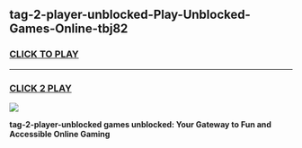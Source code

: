 
## tag-2-player-unblocked-Play-Unblocked-Games-Online-tbj82
<h3>
<a href="https://premium76.site?title=tag-2-player-unblocked&ref=25A">CLICK TO PLAY</a></h3>
<hr>

<h3>
<a href="https://premium76.site?title=tag-2-player-unblocked&ref=25A">CLICK 2 PLAY</a>
  
</h3>

<a href="https://premium76.site?title=tag-2-player-unblocked&ref=25A"><img src="https://clearcache.store/games.png"></a>


**tag-2-player-unblocked games unblocked: Your Gateway to Fun and Accessible Online Gaming**
